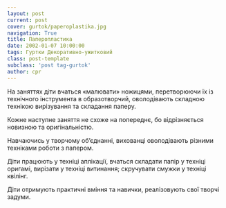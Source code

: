 ```yaml
---
layout: post
current: post
cover: gurtok/paperoplastika.jpg
navigation: True
title: Паперопластика
date: 2002-01-07 10:00:00
tags: Гуртки Декоративно-ужитковий
class: post-template
subclass: 'post tag-gurtok'
author: cpr
---
```


На заняттях діти вчаться «малювати» ножицями, перетворюючи їх із технічного інструмента в образотворчий, оволодівають складною технікою вирізування та складання паперу.

Кожне наступне заняття не схоже на попереднє, бо відрізняється новизною та оригінальністю.

Навчаючись у творчому об’єднанні, вихованці оволодівають різними техніками роботи з папером.

Діти працюють у техніці аплікації, вчаться складати папір у техніці оригамі, вирізати у техніці витинання; скручувати смужки у техніці квілінг.

Діти отримують практичні вміння та навички, реалізовують свої творчі задуми.
